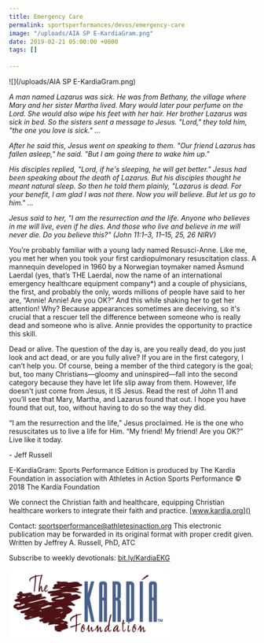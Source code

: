 ```yaml
---
title: Emergency Care
permalink: sportsperformances/devos/emergency-care
image: "/uploads/AIA SP E-KardiaGram.png"
date: 2019-02-21 05:00:00 +0000
tags: []

---
```

![](/uploads/AIA SP E-KardiaGram.png)

_A man named Lazarus was sick. He was from Bethany, the village where Mary and her sister Martha lived. Mary would later pour perfume on the Lord. She would also wipe his feet with her hair. Her brother Lazarus was sick in bed. So the sisters sent a message to Jesus. "Lord," they told him, "the one you love is sick." …_

_After he said this, Jesus went on speaking to them. "Our friend Lazarus has fallen asleep," he said. "But I am going there to wake him up."_

_His disciples replied, "Lord, if he's sleeping, he will get better." Jesus had been speaking about the death of Lazarus. But his disciples thought he meant natural sleep. So then he told them plainly, "Lazarus is dead. For your benefit, I am glad I was not there. Now you will believe. But let us go to him." …_

_Jesus said to her, "I am the resurrection and the life. Anyone who believes in me will live, even if he dies. And those who live and believe in me will never die. Do you believe this?" (John 11:1–3, 11–15, 25, 26 NIRV)_

You’re probably familiar with a young lady named Resusci-Anne. Like me, you met her when you took your first cardiopulmonary resuscitation class. A mannequin developed in 1960 by a Norwegian toymaker named Åsmund Laerdal (yes, that’s THE Laerdal, now the name of an international emergency healthcare equipment company*) and a couple of physicians, the first, and probably the only, words millions of people have said to her are, “Annie! Annie! Are you OK?” And this while shaking her to get her attention! Why? Because appearances sometimes are deceiving, so it's crucial that a rescuer tell the difference between someone who is really dead and someone who is alive. Annie provides the opportunity to practice this skill.

Dead or alive. The question of the day is, are you really dead, do you just look and act dead, or are you fully alive? If you are in the first category, I can’t help you. Of course, being a member of the third category is the goal; but, too many Christians—gloomy and uninspired—fall into the second category because they have let life slip away from them. However, life doesn't just come from Jesus, it IS Jesus. Read the rest of John 11 and you’ll see that Mary, Martha, and Lazarus found that out. I hope you have found that out, too, without having to do so the way they did.

“I am the resurrection and the life,” Jesus proclaimed. He is the one who resuscitates us to live a life for Him. “My friend! My friend! Are you OK?” Live like it today.

\- Jeff Russell

E-KardíaGram: Sports Performance Edition is produced by The Kardía Foundation in association with Athletes in Action Sports Performance © 2018 The Kardía Foundation

We connect the Christian faith and healthcare, equipping Christian healthcare workers to integrate their faith and practice. [www.kardia.org]()

Contact: [sportsperformance@athletesinaction.org]() This electronic publication may be forwarded in its original format with proper credit given. Written by Jeffrey A. Russell, PhD, ATC

Subscribe to weekly devotionals: [bit.ly/KardiaEKG]()

![](/uploads/kardia.png)